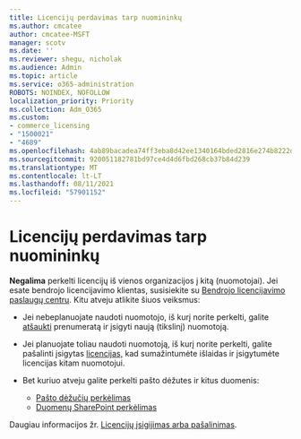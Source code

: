 ```yaml
---
title: Licencijų perdavimas tarp nuomininkų
ms.author: cmcatee
author: cmcatee-MSFT
manager: scotv
ms.date: ''
ms.reviewer: shegu, nicholak
ms.audience: Admin
ms.topic: article
ms.service: o365-administration
ROBOTS: NOINDEX, NOFOLLOW
localization_priority: Priority
ms.collection: Adm_O365
ms.custom:
- commerce_licensing
- "1500021"
- "4689"
ms.openlocfilehash: 4ab89bacadea74ff3eba8d42ee1340164bded2816e274b8222dd48613c01e5ba
ms.sourcegitcommit: 920051182781bd97ce4d4d6fbd268cb37b84d239
ms.translationtype: MT
ms.contentlocale: lt-LT
ms.lasthandoff: 08/11/2021
ms.locfileid: "57901152"
---
```

# <a name="transfer-licenses-between-tenants"></a>Licencijų perdavimas tarp nuomininkų

**Negalima** perkelti licencijų iš vienos organizacijos į kitą (nuomotojai). Jei esate bendrojo licencijavimo klientas, susisiekite su [Bendrojo licencijavimo paslaugų centru](https://support.microsoft.com/help/4471406/how-to-contact-the-microsoft-volume-licensing-service-center). Kitu atveju atlikite šiuos veiksmus:

- Jei nebeplanuojate naudoti nuomotojo, iš kurį norite perkelti, galite [atšaukti](https://admin.microsoft.com/Adminportal/Home?source=applauncher#/subscriptions) prenumeratą ir įsigyti naują [](https://www.microsoft.com/microsoft-365/business/compare-all-microsoft-365-business-products?rtc=2&activetab=tab:primaryr2) (tikslinį) nuomotoją.
- Jei planuojate toliau naudoti nuomotoją, iš kurį norite perkelti, galite pašalinti įsigytas [licencijas,](https://docs.microsoft.com/microsoft-365/commerce/licenses/buy-licenses#buy-or-remove-licenses-for-your-business-subscription) kad sumažintumėte išlaidas ir įsigytumėte licencijas kitam nuomotojui.
- Bet kuriuo atveju galite perkelti pašto dėžutes ir kitus duomenis:

    - [Pašto dėžučių perkėlimas](https://docs.microsoft.com/Exchange/mailbox-migration/migrate-mailboxes-across-tenants)
    - [Duomenų SharePoint perkėlimas](https://aka.ms/modernSpoAdminCenter/CloudContentMigrations)

Daugiau informacijos žr. [Licencijų įsigijimas arba pašalinimas](https://docs.microsoft.com/microsoft-365/commerce/licenses/buy-licenses).